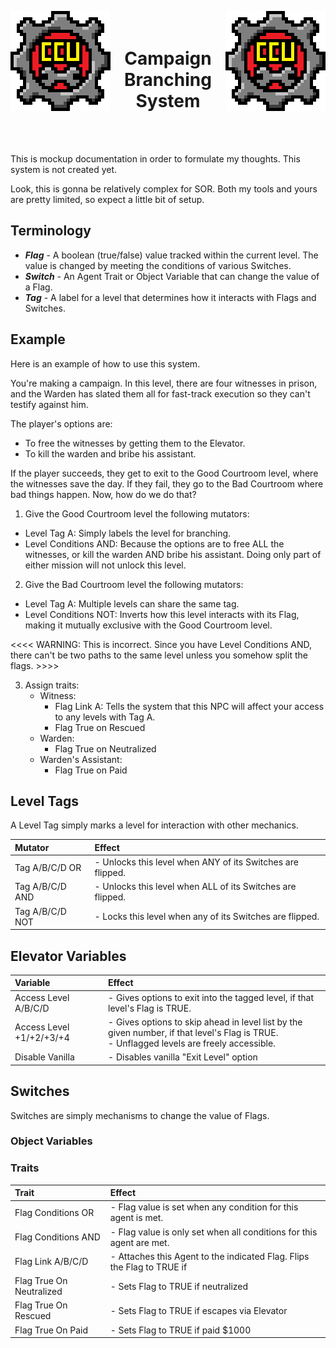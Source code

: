 ﻿<p align="left">
<img src="../Images/CCU_160x160.png" alt="CCU Logo" align="left">
<img src="../Images/CCU_160x160.png" alt="Yeah there are two, so what" align="right">
</p>

<h1 align="center">
<br>
Campaign Branching System
</h1>
<br><br>

This is mockup documentation in order to formulate my thoughts. This system is not created yet.

Look, this is gonna be relatively complex for SOR. Both my tools and yours are pretty limited, so expect a little bit of setup.

##		Terminology
  - ***Flag*** - A boolean (true/false) value tracked within the current level. The value is changed by meeting the conditions of various Switches.
  - ***Switch*** - An Agent Trait or Object Variable that can change the value of a Flag.
  - ***Tag*** - A label for a level that determines how it interacts with Flags and Switches.

##		Example
Here is an example of how to use this system. 

You're making a campaign. In this level, there are four witnesses in prison, and the Warden has slated them all for fast-track execution so they can't testify against him. 

The player's options are:
  - To free the witnesses by getting them to the Elevator.
  - To kill the warden and bribe his assistant. 

If the player succeeds, they get to exit to the Good Courtroom level, where the witnesses save the day. If they fail, they go to the Bad Courtroom where bad things happen. Now, how do we do that?

1. Give the Good Courtroom level the following mutators: 
  - Level Tag A: Simply labels the level for branching.
  - Level Conditions AND: Because the options are to free ALL the witnesses, or kill the warden AND bribe his assistant. Doing only part of either mission will not unlock this level.
2. Give the Bad Courtroom level the following mutators:
  - Level Tag A: Multiple levels can share the same tag.
  - Level Conditions NOT: Inverts how this level interacts with its Flag, making it mutually exclusive with the Good Courtroom level.


<<<< WARNING: This is incorrect. Since you have Level Conditions AND, there can't be two paths to the same level unless you somehow split the flags. >>>>

3. Assign traits:
	- Witness:
      - Flag Link A: Tells the system that this NPC will affect your access to any levels with Tag A.
      - Flag True on Rescued
    - Warden:
      - Flag True on Neutralized
    - Warden's Assistant:
      - Flag True on Paid


##		Level Tags
A Level Tag simply marks a level for interaction with other mechanics.

|Mutator											|Effect													|
|:--------------------------------------------------|:------------------------------------------------------|
|Tag A/B/C/D OR							            |- Unlocks this level when ANY of its Switches are flipped.
|Tag A/B/C/D AND						        	|- Unlocks this level when ALL of its Switches are flipped.
|Tag A/B/C/D NOT						        	|- Locks this level when any of its Switches are flipped. 

##		Elevator Variables

|Variable											|Effect													|
|:--------------------------------------------------|:------------------------------------------------------|
|Access Level A/B/C/D								|- Gives options to exit into the tagged level, if that level's Flag is TRUE.
|Access Level +1/+2/+3/+4							|- Gives options to skip ahead in level list by the given number, if that level's Flag is TRUE.<br>- Unflagged levels are freely accessible.
|Disable Vanilla									|- Disables vanilla "Exit Level" option

##		Switches
Switches are simply mechanisms to change the value of Flags.

###         Object Variables

###         Traits

|Trait												|Effect													|
|:--------------------------------------------------|:------------------------------------------------------|
|Flag Conditions OR									|- Flag value is set when any condition for this agent is met.
|Flag Conditions AND								|- Flag value is only set when all conditions for this agent are met.
|Flag Link A/B/C/D									|- Attaches this Agent to the indicated Flag. Flips the Flag to TRUE if 
|Flag True On Neutralized							|- Sets Flag to TRUE if neutralized
|Flag True On Rescued								|- Sets Flag to TRUE if escapes via Elevator
|Flag True On Paid									|- Sets Flag to TRUE if paid $1000